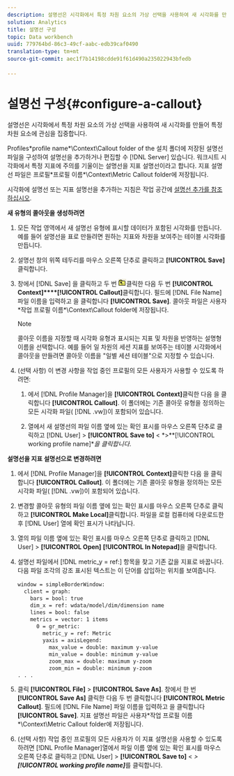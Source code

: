 ```yaml
---
description: 설명선은 시각화에서 특정 차원 요소의 가상 선택을 사용하여 새 시각화를 만들어 특정 차원 요소에 관심을 집중합니다.
solution: Analytics
title: 설명선 구성
topic: Data workbench
uuid: 779764bd-86c3-49cf-aabc-edb39caf0490
translation-type: tm+mt
source-git-commit: aec1f7b14198cdde91f61d490a235022943bfedb

---
```



# 설명선 구성{#configure-a-callout}

설명선은 시각화에서 특정 차원 요소의 가상 선택을 사용하여 새 시각화를 만들어 특정 차원 요소에 관심을 집중합니다.

Profiles\*profile name*\Context\Callout folder of the  설치 폴더에 저장된 설명선 파일을 구성하여 설명선을 추가하거나 편집할 수 [!DNL Server] 있습니다. 워크시트 시각화에서 특정 지표에 주의를 기울이는 설명선을 지표 설명선이라고 합니다. 지표 설명선 파일은 프로필\*프로필 이름*\Context\Metric Callout folder에 저장됩니다.

시각화에 설명선 또는 지표 설명선을 추가하는 지침은 작업 공간에 [설명선 추가를 참조하십시오](../../../home/c-get-started/c-vis/c-call-wkspc.md#concept-212b09e763044d938987b4a9c658adc0).

**새 유형의 콜아웃을 생성하려면**

1. 모든 작업 영역에서 새 설명선 유형에 표시할 데이터가 포함된 시각화를 만듭니다. 예를 들어 설명선을 표로 만들려면 원하는 지표와 차원을 보여주는 테이블 시각화를 만듭니다.
1. 설명선 창의 위쪽 테두리를 마우스 오른쪽 단추로 클릭하고 **[!UICONTROL Save]**&#x200B;클릭합니다.
1. 창에서 [!DNL Save] 을 클릭하고 두 번 ![](assets/btn_folder_up.png)클릭한 다음 두 번 **[!UICONTROL Context]****[!UICONTROL Callout]**&#x200B;클릭합니다. 필드에 [!DNL File Name] 파일 이름을 입력하고 을 클릭합니다 **[!UICONTROL Save]**. 콜아웃 파일은 사용자\*작업 프로필 이름*\Context\Callout folder에 저장됩니다.

   >[!NOTE]
   >
   >콜아웃 이름을 지정할 때 시각화 유형과 표시되는 지표 및 차원을 반영하는 설명형 이름을 선택합니다. 예를 들어 일 차원의 세션 지표를 보여주는 테이블 시각화에서 콜아웃을 만들려면 콜아웃 이름을 &quot;일별 세션 테이블&quot;으로 지정할 수 있습니다.

1. (선택 사항) 이 변경 사항을 작업 중인 프로필의 모든 사용자가 사용할 수 있도록 하려면:

   1. 에서 [!DNL Profile Manager]을 **[!UICONTROL Context]**&#x200B;클릭한 다음 을 클릭합니다 **[!UICONTROL Callout]**. 이 폴더에는 기존 콜아웃 유형을 정의하는 모든 시각화 파일( [!DNL .vw])이 포함되어 있습니다.

   1. 열에서 새 설명선의 파일 이름 옆에 있는 확인 표시를 마우스 오른쪽 단추로 클릭하고 [!DNL User] > **[!UICONTROL Save to]** &lt; *>**[!UICONTROL working profile name]**을 클릭합니다*.

**설명선을 지표 설명선으로 변경하려면**

1. 에서 [!DNL Profile Manager]을 **[!UICONTROL Context]**&#x200B;클릭한 다음 을 클릭합니다 **[!UICONTROL Callout]**. 이 폴더에는 기존 콜아웃 유형을 정의하는 모든 시각화 파일( [!DNL .vw])이 포함되어 있습니다.

1. 변경할 콜아웃 유형의 파일 이름 옆에 있는 확인 표시를 마우스 오른쪽 단추로 클릭하고 **[!UICONTROL Make Local]**&#x200B;클릭합니다. 파일을 로컬 컴퓨터에 다운로드한 후 [!DNL User] 열에 확인 표시가 나타납니다.

1. 열의 파일 이름 옆에 있는 확인 표시를 마우스 오른쪽 단추로 클릭하고 [!DNL User] > **[!UICONTROL Open]** **[!UICONTROL In Notepad]**&#x200B;을 클릭합니다.

1. 설명선 파일에서 [!DNL metric_y = ref:] 항목을 찾고 기존 값을 지표로 바꿉니다. 다음 파일 조각의 강조 표시된 텍스트는 이 단어를 삽입하는 위치를 보여줍니다.

   ```
   window = simpleBorderWindow: 
     client = graph: 
       bars = bool: true
       dim_x = ref: wdata/model/dim/dimension name
       lines = bool: false
       metrics = vector: 1 items
         0 = gr_metric: 
           metric_y = ref: Metric
           yaxis = axisLegend: 
             max_value = double: maximum y-value
             min_value = double: minimum y-value
             zoom_max = double: maximum y-zoom
             zoom_min = double: minimum y-zoom
   . . . 
   ```

1. 클릭 **[!UICONTROL File]** > **[!UICONTROL Save As]**. 창에서 한 번 **[!UICONTROL Save As]** 클릭한 다음 두 번 클릭합니다 **[!UICONTROL Metric Callout]**. 필드에 [!DNL File Name] 파일 이름을 입력하고 을 클릭합니다 **[!UICONTROL Save]**. 지표 설명선 파일은 사용자\*작업 프로필 이름*\Context\Metric Callout folder에 저장됩니다.

1. (선택 사항) 작업 중인 프로필의 모든 사용자가 이 지표 설명선을 사용할 수 있도록 하려면 [!DNL Profile Manager]열에서 파일 이름 옆에 있는 확인 표시를 마우스 오른쪽 단추로 클릭하고 [!DNL User] > **[!UICONTROL Save to]** &lt; *>**[!UICONTROL working profile name]***&#x200B;를 클릭합니다.

